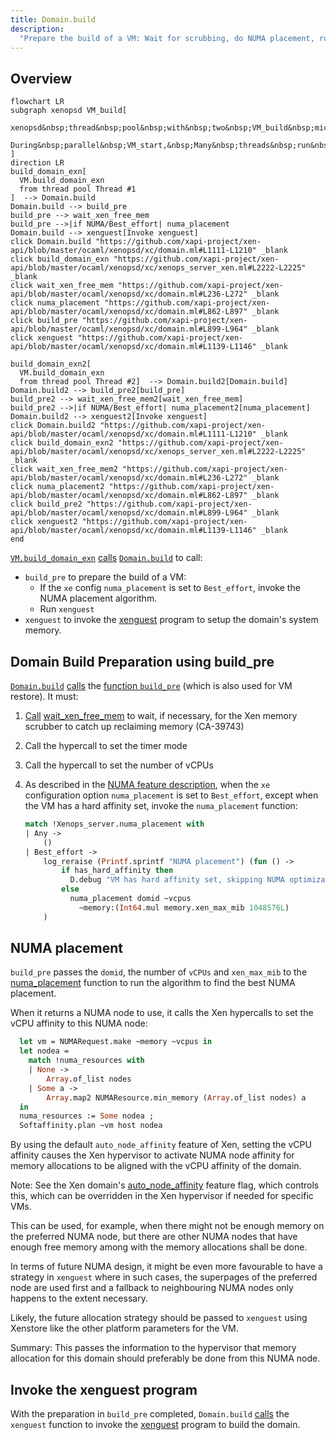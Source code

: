 ```yaml
---
title: Domain.build
description:
  "Prepare the build of a VM: Wait for scrubbing, do NUMA placement, run xenguest."
---
```


## Overview

```mermaid
flowchart LR
subgraph xenopsd VM_build[
  xenopsd&nbsp;thread&nbsp;pool&nbsp;with&nbsp;two&nbsp;VM_build&nbsp;micro#8209;ops:
  During&nbsp;parallel&nbsp;VM_start,&nbsp;Many&nbsp;threads&nbsp;run&nbsp;this&nbsp;in&nbsp;parallel!
]
direction LR
build_domain_exn[
  VM.build_domain_exn
  from thread pool Thread #1
]  --> Domain.build
Domain.build --> build_pre
build_pre --> wait_xen_free_mem
build_pre -->|if NUMA/Best_effort| numa_placement
Domain.build --> xenguest[Invoke xenguest]
click Domain.build "https://github.com/xapi-project/xen-api/blob/master/ocaml/xenopsd/xc/domain.ml#L1111-L1210" _blank
click build_domain_exn "https://github.com/xapi-project/xen-api/blob/master/ocaml/xenopsd/xc/xenops_server_xen.ml#L2222-L2225" _blank
click wait_xen_free_mem "https://github.com/xapi-project/xen-api/blob/master/ocaml/xenopsd/xc/domain.ml#L236-L272" _blank
click numa_placement "https://github.com/xapi-project/xen-api/blob/master/ocaml/xenopsd/xc/domain.ml#L862-L897" _blank
click build_pre "https://github.com/xapi-project/xen-api/blob/master/ocaml/xenopsd/xc/domain.ml#L899-L964" _blank
click xenguest "https://github.com/xapi-project/xen-api/blob/master/ocaml/xenopsd/xc/domain.ml#L1139-L1146" _blank

build_domain_exn2[
  VM.build_domain_exn
  from thread pool Thread #2]  --> Domain.build2[Domain.build]
Domain.build2 --> build_pre2[build_pre]
build_pre2 --> wait_xen_free_mem2[wait_xen_free_mem]
build_pre2 -->|if NUMA/Best_effort| numa_placement2[numa_placement]
Domain.build2 --> xenguest2[Invoke xenguest]
click Domain.build2 "https://github.com/xapi-project/xen-api/blob/master/ocaml/xenopsd/xc/domain.ml#L1111-L1210" _blank
click build_domain_exn2 "https://github.com/xapi-project/xen-api/blob/master/ocaml/xenopsd/xc/xenops_server_xen.ml#L2222-L2225" _blank
click wait_xen_free_mem2 "https://github.com/xapi-project/xen-api/blob/master/ocaml/xenopsd/xc/domain.ml#L236-L272" _blank
click numa_placement2 "https://github.com/xapi-project/xen-api/blob/master/ocaml/xenopsd/xc/domain.ml#L862-L897" _blank
click build_pre2 "https://github.com/xapi-project/xen-api/blob/master/ocaml/xenopsd/xc/domain.ml#L899-L964" _blank
click xenguest2 "https://github.com/xapi-project/xen-api/blob/master/ocaml/xenopsd/xc/domain.ml#L1139-L1146" _blank
end
```

[`VM.build_domain_exn`](https://github.com/xapi-project/xen-api/blob/master/ocaml/xenopsd/xc/xenops_server_xen.ml#L2024-L2248)
[calls](https://github.com/xapi-project/xen-api/blob/master/ocaml/xenopsd/xc/xenops_server_xen.ml#L2222-L2225)
[`Domain.build`](https://github.com/xapi-project/xen-api/blob/master/ocaml/xenopsd/xc/domain.ml#L1111-L1210)
to call:
- `build_pre` to prepare the build of a VM:
  - If the `xe` config `numa_placement` is set to `Best_effort`, invoke the NUMA placement algorithm.
  - Run `xenguest`
- `xenguest` to invoke the [xenguest](xenguest) program to setup the domain's system memory.

## Domain Build Preparation using build_pre

[`Domain.build`](https://github.com/xapi-project/xen-api/blob/master/ocaml/xenopsd/xc/domain.ml#L1111-L1210)
[calls](https://github.com/xapi-project/xen-api/blob/master/ocaml/xenopsd/xc/domain.ml#L1137)
the [function `build_pre`](https://github.com/xapi-project/xen-api/blob/master/ocaml/xenopsd/xc/domain.ml#L899-L964)
(which is also used for VM restore). It must:

1.  [Call](https://github.com/xapi-project/xen-api/blob/master/ocaml/xenopsd/xc/domain.ml#L902-L911)
    [wait_xen_free_mem](https://github.com/xapi-project/xen-api/blob/master/ocaml/xenopsd/xc/domain.ml#L236-L272)
    to wait, if necessary, for the Xen memory scrubber to catch up reclaiming memory (CA-39743)
2.  Call the hypercall to set the timer mode
3.  Call the hypercall to set the number of vCPUs
4.  As described in the [NUMA feature description](../../toolstack/features/NUMA),
    when the `xe` configuration option `numa_placement` is set to `Best_effort`,
    except when the VM has a hard affinity set, invoke the `numa_placement` function:

    ```ml
    match !Xenops_server.numa_placement with
    | Any ->
        ()
    | Best_effort ->
        log_reraise (Printf.sprintf "NUMA placement") (fun () ->
            if has_hard_affinity then
              D.debug "VM has hard affinity set, skipping NUMA optimization"
            else
              numa_placement domid ~vcpus
                ~memory:(Int64.mul memory.xen_max_mib 1048576L)
        )
    ```

## NUMA placement

`build_pre` passes the `domid`, the number of `vCPUs` and `xen_max_mib` to the
[numa_placement](https://github.com/xapi-project/xen-api/blob/master/ocaml/xenopsd/xc/domain.ml#L862-L897)
function to run the algorithm to find the best NUMA placement.

When it returns a NUMA node to use, it calls the Xen hypercalls
to set the vCPU affinity to this NUMA node:

```ml
  let vm = NUMARequest.make ~memory ~vcpus in
  let nodea =
    match !numa_resources with
    | None ->
        Array.of_list nodes
    | Some a ->
        Array.map2 NUMAResource.min_memory (Array.of_list nodes) a
  in
  numa_resources := Some nodea ;
  Softaffinity.plan ~vm host nodea
```

By using the default `auto_node_affinity` feature of Xen,
setting the vCPU affinity causes the Xen hypervisor to activate
NUMA node affinity for memory allocations to be aligned with
the vCPU affinity of the domain.

Note: See the Xen domain's
[auto_node_affinity](https://wiki.xenproject.org/wiki/NUMA_node_affinity_in_the_Xen_hypervisor)
feature flag, which controls this, which can be overridden in the
Xen hypervisor if needed for specific VMs.

This can be used, for example, when there might not be enough memory
on the preferred NUMA node, but there are other NUMA nodes that have
enough free memory among with the memory allocations shall be done.

In terms of future NUMA design, it might be even more favourable to
have a strategy in `xenguest` where in such cases, the superpages
of the preferred node are used first and a fallback to neighbouring
NUMA nodes only happens to the extent necessary.

Likely, the future allocation strategy should be passed to `xenguest`
using Xenstore like the other platform parameters for the VM.

Summary: This passes the information to the hypervisor that memory
allocation for this domain should preferably be done from this NUMA node.

## Invoke the xenguest program

With the preparation in `build_pre` completed, `Domain.build`
[calls](https://github.com/xapi-project/xen-api/blob/master/ocaml/xenopsd/xc/domain.ml#L1127-L1155)
the `xenguest` function to invoke the [xenguest](xenguest) program to build the domain.
